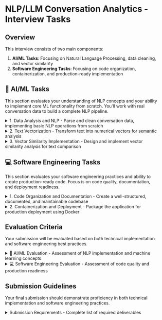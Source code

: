 # NLP/LLM Conversation Analytics - Interview Tasks

## Overview
This interview consists of two main components:
1. **AI/ML Tasks**: Focusing on Natural Language Processing, data cleaning, and vector similarity
2. **Software Engineering Tasks**: Focusing on code organization, containerization, and production-ready implementation

## 🤖 AI/ML Tasks
This section evaluates your understanding of NLP concepts and your ability to implement core ML functionality from scratch. You'll work with real conversation data to build a complete NLP pipeline.

<details>
<summary>1. Data Analysis and NLP - Parse and clean conversation data, implementing basic NLP operations from scratch</summary>

**Requirements:**
- Parse the dataset from: `data/groups/thisiscere/messages_thisiscere.csv`
- Implement data cleaning operations:
  - Handle missing values
  - Remove irrelevant columns
  - Format timestamps
  - Text cleaning (special characters, standardization)
  - Optional: Implement spam message detection and filtering
- Implement text tokenization from scratch:
  - Handle word boundaries
  - Process punctuation and special characters
  - Manage case sensitivity
  - Optional: stop words removal, contraction handling
- Document your NLP pipeline decisions
</details>

<details>
<summary>2. Text Vectorization - Transform text into numerical vectors for semantic analysis</summary>

**Requirements:**
- Implement text vectorization functionality
- Choose and implement an appropriate vectorization method
- Consider dimensionality of the output vectors

**Questions to Consider** ❓
- What vectorization approach would you choose for this use case?
- How would you handle the vocabulary and embedding dimensions?
- How would you evaluate the quality of your vector representations?
</details>

<details>
<summary>3. Vector Similarity Implementation - Design and implement vector similarity analysis for text comparison</summary>

**Requirements:**
- Implement vector similarity analysis
- Function specifications:
  - Vector input handling
  - Edge case management
  - Similarity score calculation
- Optional enhancements:
  - Explore different similarity metrics
  - Comparative analysis of approaches
  - Performance optimization

**Questions to Consider** ❓
- Which similarity metric would be most appropriate for text vectors and why?
- How would you handle different vector dimensions?
- What are your options for vector storage and retrieval?
- How would you scale this for a large number of vectors?
</details>

## 💻 Software Engineering Tasks
This section evaluates your software engineering practices and ability to create production-ready code. Focus is on code quality, documentation, and deployment readiness.

<details>
<summary>1. Code Organization and Documentation - Create a well-structured, documented, and maintainable codebase</summary>

**Requirements:**
- Clear project structure
- Comprehensive README with:
  - Project overview
  - Setup instructions
  - Usage examples
- Well-documented code with:
  - Function documentation
  - Type hints
  - Inline comments for complex logic
- Dependencies management:
  - requirements.txt or environment.yml
  - Version specifications

**Questions to Consider** ❓
- How would you ensure your script runs consistently across different machines?
- What steps would you take to make the codebase maintainable?
- How would you handle version conflicts between dependencies?
</details>

<details>
<summary>2. Containerization and Deployment - Package the application for production deployment using Docker</summary>

**Requirements:**
- Docker implementation:
  - Efficient Dockerfile
  - Clear build instructions
  - Runtime configuration
- Environment handling:
  - Configuration management
  - Environment variables
  - Resource considerations
</details>

## Evaluation Criteria
Your submission will be evaluated based on both technical implementation and software engineering best practices.

<details>
<summary>🤖 AI/ML Evaluation - Assessment of NLP implementation and machine learning concepts</summary>

- Understanding of NLP concepts
- Data cleaning methodology
- Vectorization approach
- Vector similarity implementation
- Algorithm efficiency
- Edge case handling in ML context
</details>

<details>
<summary>💻 Software Engineering Evaluation - Assessment of code quality and production readiness</summary>

- Code quality and organization
- Documentation completeness
- Docker implementation
- Production readiness
- Best practices adherence
</details>

## Submission Guidelines
Your final submission should demonstrate proficiency in both technical implementation and software engineering practices.

<details>
<summary>Submission Requirements - Complete list of required deliverables</summary>

1. **AI/ML Deliverables:**
   - Data processing pipeline
   - NLP implementation
   - Vectorization implementation
   - Vector similarity functions
   - Analysis documentation

2. **Software Engineering Deliverables:**
   - Complete codebase
   - Docker configuration
   - Documentation
   - Requirements specification 